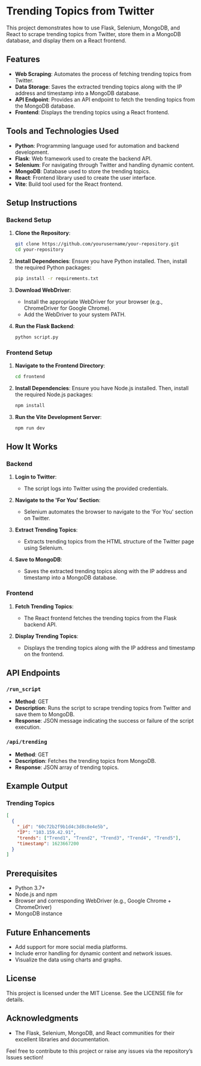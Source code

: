 # Trending Topics from Twitter

This project demonstrates how to use Flask, Selenium, MongoDB, and React to scrape trending topics from Twitter, store them in a MongoDB database, and display them on a React frontend.

## Features

- **Web Scraping**: Automates the process of fetching trending topics from Twitter.
- **Data Storage**: Saves the extracted trending topics along with the IP address and timestamp into a MongoDB database.
- **API Endpoint**: Provides an API endpoint to fetch the trending topics from the MongoDB database.
- **Frontend**: Displays the trending topics using a React frontend.

## Tools and Technologies Used

- **Python**: Programming language used for automation and backend development.
- **Flask**: Web framework used to create the backend API.
- **Selenium**: For navigating through Twitter and handling dynamic content.
- **MongoDB**: Database used to store the trending topics.
- **React**: Frontend library used to create the user interface.
- **Vite**: Build tool used for the React frontend.

## Setup Instructions

### Backend Setup

1. **Clone the Repository**:
   ```bash
   git clone https://github.com/yourusername/your-repository.git
   cd your-repository
   ```

2. **Install Dependencies**:
   Ensure you have Python installed. Then, install the required Python packages:
   ```bash
   pip install -r requirements.txt
   ```

3. **Download WebDriver**:
   - Install the appropriate WebDriver for your browser (e.g., ChromeDriver for Google Chrome).
   - Add the WebDriver to your system PATH.

4. **Run the Flask Backend**:
   ```bash
   python script.py
   ```

### Frontend Setup

1. **Navigate to the Frontend Directory**:
   ```bash
   cd frontend
   ```

2. **Install Dependencies**:
   Ensure you have Node.js installed. Then, install the required Node.js packages:
   ```bash
   npm install
   ```

3. **Run the Vite Development Server**:
   ```bash
   npm run dev
   ```

## How It Works

### Backend

1. **Login to Twitter**:
   - The script logs into Twitter using the provided credentials.

2. **Navigate to the 'For You' Section**:
   - Selenium automates the browser to navigate to the 'For You' section on Twitter.

3. **Extract Trending Topics**:
   - Extracts trending topics from the HTML structure of the Twitter page using Selenium.

4. **Save to MongoDB**:
   - Saves the extracted trending topics along with the IP address and timestamp into a MongoDB database.

### Frontend

1. **Fetch Trending Topics**:
   - The React frontend fetches the trending topics from the Flask backend API.

2. **Display Trending Topics**:
   - Displays the trending topics along with the IP address and timestamp on the frontend.

## API Endpoints

### `/run_script`
- **Method**: GET
- **Description**: Runs the script to scrape trending topics from Twitter and save them to MongoDB.
- **Response**: JSON message indicating the success or failure of the script execution.

### `/api/trending`
- **Method**: GET
- **Description**: Fetches the trending topics from MongoDB.
- **Response**: JSON array of trending topics.

## Example Output

### Trending Topics
```json
[
  {
    "_id": "60c72b2f9b1d4c3d8c8e4e5b",
    "IP": "103.159.42.91",
    "trends": ["Trend1", "Trend2", "Trend3", "Trend4", "Trend5"],
    "timestamp": 1623667200
  }
]
```

## Prerequisites

- Python 3.7+
- Node.js and npm
- Browser and corresponding WebDriver (e.g., Google Chrome + ChromeDriver)
- MongoDB instance

## Future Enhancements

- Add support for more social media platforms.
- Include error handling for dynamic content and network issues.
- Visualize the data using charts and graphs.

## License

This project is licensed under the MIT License. See the LICENSE file for details.

## Acknowledgments

- The Flask, Selenium, MongoDB, and React communities for their excellent libraries and documentation.

Feel free to contribute to this project or raise any issues via the repository’s Issues section!
```

